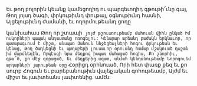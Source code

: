 
Եւ թող բոլորին կեանք կամեցողիդ ու
պարգեւողիդ գթութի՜ւնը գայ,
Թող լոյսդ ծագի, փրկութիւնդ փութայ,
օգնութիւնդ հասնի,
Այցելութիւնդ ժամանի, եւ ողորմութեանդ ցողը


կանխահաս
Թող որ շտապի` յոյժ թշուառութեամբ մահուան
վիհն ընկած
Իմ ոսկորների պապակ անդաստանը ոռոգելու:
Կենարար արեանդ բաժակն երկնաւոր, որ
պատարագւում է միշտ, անսպառ
Յանուն ննջեցեալների հոգու փրկութեան եւ
կենաց,
Թող ծաղկեցնի եւ պտղաբերի լուսաւոր օրուանդ
համար մշակուած դաշտն իմ մարմնեղէն,
Որպէսզի նրա մեղքով իսպառ մահացած հոգիս,
Քո շնորհիւ, գթա՜ծ, քո մէջ զօրացած,
Եւ մեղքերից ազատ, անմահ կենդանութեամբ
Նորոգուեմ արդարների յարութեան օրը`
Հօրիցդ օրհնուած,
Որի հետ փառք քեզ եւ քո սուրբ Հոգուն
Եւ բարեբանութիւն վայելչական գոհութեամբ,
Այժմ եւ միշտ եւ յաւիտեանս յաւիտենից. ամէն:


